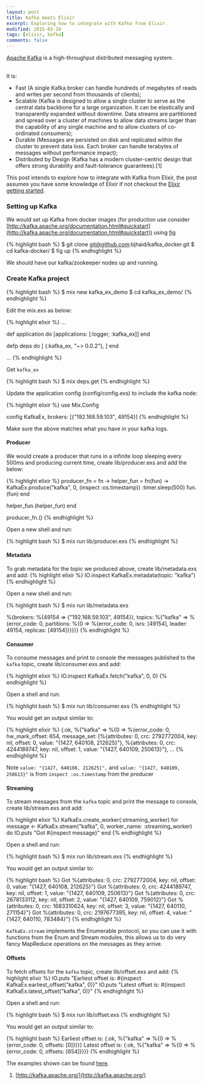 ```yaml
---
layout: post
title: Kafka meets Elixir
excerpt: Exploring how to integrate with Kafka from Elixir.
modified: 2015-03-28
tags: [elixir, kafka]
comments: false
---
```


[Apache Kafka](http://kafka.apache.org/) is a high-throughput distributed messaging system.  

&nbsp;  
It is:  

- Fast (A single Kafka broker can handle hundreds of megabytes of reads and writes per second from thousands of clients);
- Scalable (Kafka is designed to allow a single cluster to serve as the central data backbone for a large organization. It can be elastically and transparently expanded without downtime. Data streams are partitioned and spread over a cluster of machines to allow data streams larger than the capability of any single machine and to allow clusters of co-ordinated consumers);
- Durable (Messages are persisted on disk and replicated within the cluster to prevent data loss. Each broker can handle terabytes of messages without performance impact);
- Distributed by Design (Kafka has a modern cluster-centric design that offers strong durability and fault-tolerance guarantees).[1]

This post intends to explore how to integrate with Kafka from Elixir, the post assumes you have some knowledge of Elixir if not checkout the [Elixir getting started](http://elixir-lang.org/getting-started/introduction.html).

### Setting up Kafka
We would set up Kafka from docker images (for production use consider [http://kafka.apache.org/documentation.html#quickstart](http://kafka.apache.org/documentation.html#quickstart)) using [fig](http://www.fig.sh/install.html)

{% highlight bash %}
$ git clone git@github.com:bjhaid/kafka_docker.git
$ cd kafka-docker/
$ fig up
{% endhighlight %}

We should have our kafka/zookeeper nodes up and running.

### Create Kafka project

{% highlight bash %}
$ mix new kafka_ex_demo
$ cd kafka_ex_demo/
{% endhighlight %}

Edit the mix.exs as below:

{% highlight elixir %}
...

 def application do
   [applications: [:logger, :kafka_ex]]
 end

 defp deps do
   [
     {:kafka_ex, "~> 0.0.2"},
   ]
 end

...
{% endhighlight %}

Get `kafka_ex`

{% highlight bash %}
$ mix deps.get
{% endhighlight %}

Update the application config (config/config.exs) to include the kafka node:

{% highlight elixir %}
use Mix.Config

config KafkaEx,
  brokers: [{"192.168.59.103", 49154}]
{% endhighlight %}

Make sure the above matches what you have in your kafka logs.

#### Producer

We would create a producer that runs in a infinite loop sleeping every 500ms and producing current time, create lib/producer.exs and add the below:

{% highlight elixir %}
producer_fn = fn ->
  helper_fun = fn(fun) ->
    KafkaEx.produce("kafka", 0, (inspect :os.timestamp))
    :timer.sleep(500)
    fun.(fun)
  end

  helper_fun.(helper_fun)
end

producer_fn.()
{% endhighlight %}

Open a new shell and run:

{% highlight bash %}
$ mix run lib/producer.exs
{% endhighlight %}

#### Metadata

To grab metadata for the topic we produced above, create lib/metadata.exs and add:
{% highlight elixir %}
IO.inspect KafkaEx.metadata(topic: "kafka")
{% endhighlight %}

Open a new shell and run:

{% highlight bash %}
$ mix run lib/metadata.exs

%{brokers: %{49154 => {"192.168.59.103", 49154}},
  topics: %{"kafka" => %{error_code: 0,
      partitions: %{0 => %{error_code: 0, isrs: [49154], leader: 49154,
          replicas: [49154]}}}}}
{% endhighlight %}

#### Consumer

To consume messages and print to console the messages published to the `kafka` topic, create lib/consumer.exs and add:

{% highlight elixir %}
IO.inspect KafkaEx.fetch("kafka", 0, 0)
{% endhighlight %}

Open a shell and run:

{% highlight bash %}
$ mix run lib/consumer.exs
{% endhighlight %}

You would get an output similar to:

{% highlight elixir %}
{:ok,
 %{"kafka" => %{0 => %{error_code: 0, hw_mark_offset: 654,
       message_set: [%{attributes: 0, crc: 2792772004, key: nil, offset: 0,
          value: "{1427, 640108, 212625}"},
        %{attributes: 0, crc: 4244189747, key: nil, offset: 1,
          value: "{1427, 640109, 250613}"},
...
{% endhighlight %}

Note `value: "{1427, 640108, 212625}",` and `value: "{1427, 640109, 250613}"` is from `inspect :os.timestamp` from the producer

#### Streaming

To stream messages from the `kafka` topic and print the message to console, create lib/stream.exs and add:

{% highlight elixir %}
KafkaEx.create_worker(:streaming_worker)
for message <- KafkaEx.stream("kafka", 0, worker_name: :streaming_worker) do
  IO.puts "Got #{inspect message}"
end
{% endhighlight %}

Open a shell and run:

{% highlight bash %}
$ mix run lib/stream.exs
{% endhighlight %}

You would get an output similar to:

{% highlight bash %}
Got %{attributes: 0, crc: 2792772004, key: nil, offset: 0, value: "{1427, 640108, 212625}"}
Got %{attributes: 0, crc: 4244189747, key: nil, offset: 1, value: "{1427, 640109, 250613}"}
Got %{attributes: 0, crc: 2678133112, key: nil, offset: 2, value: "{1427, 640109, 759012}"}
Got %{attributes: 0, crc: 1683310624, key: nil, offset: 3, value: "{1427, 640110, 271154}"}
Got %{attributes: 0, crc: 2197677395, key: nil, offset: 4, value: "{1427, 640110, 783484}"}
{% endhighlight %}

`KafkaEx.stream` implements the Enumerable protocol, so you can use it with functions from the Enum and Stream modules, this allows us to do very fancy MapReduce operations on the messages as they arrive.

#### Offsets

To fetch offsets for the `kafka` topic, create lib/offset.exs and add:
{% highlight elixir %}
IO.puts "Earliest offset is: #{inspect KafkaEx.earliest_offset("kafka", 0)}"
IO.puts "Latest offset is: #{inspect KafkaEx.latest_offset("kafka", 0)}"
{% endhighlight %}

Open a shell and run:

{% highlight bash %}
$ mix run lib/offset.exs
{% endhighlight %}

You would get an output similar to:

{% highlight bash %}
Earliest offset is: {:ok, %{"kafka" => %{0 => %{error_code: 0, offsets: [0]}}}}
Latest offset is: {:ok, %{"kafka" => %{0 => %{error_code: 0, offsets: [654]}}}}
{% endhighlight %}

The examples shown can be found [here](https://github.com/bjhaid/kafka_ex_demo).

1. [http://kafka.apache.org/](http://kafka.apache.org/)
